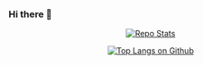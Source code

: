 ### Hi there 👋

<p align="center">
  <a href="https://github.com/quangnhat185/quangnhat185"><img src="https://github-readme-stats.vercel.app/api?username=quangnhat185&theme=dark&show_icons=true" alt="Repo Stats"></a>
</p>

<p align="center">
  <a href="https://github.com/quangnhat185/quangnhat185"><img src="https://github-readme-stats.vercel.app/api/top-langs/?username=quangnhat185&layout=compact&theme=radical&include_all_commits=true" alt="Top Langs on Github"></a>
</p>

<!--
**quangnhat185/quangnhat185** is a ✨ _special_ ✨ repository because its `README.md` (this file) appears on your GitHub profile.

Here are some ideas to get you started:

- 🔭 I’m currently working on ...
- 🌱 I’m currently learning ...
- 👯 I’m looking to collaborate on ...
- 🤔 I’m looking for help with ...
- 💬 Ask me about ...
- 📫 How to reach me: ...
- 😄 Pronouns: ...
- ⚡ Fun fact: ...
-->
